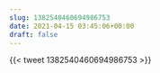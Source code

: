 ```yaml
---
slug: 1382540460694986753
date: 2021-04-15 03:45:06+00:00
draft: false
---
```


{{< tweet 1382540460694986753 >}}
